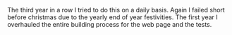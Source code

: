 The third year in a row I tried to do this on a daily basis. Again I failed short before christmas due to the yearly end of year festivities. The first year I overhauled the entire building process for the web page and the tests.
